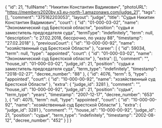 {
    "id": 21,
    "fullName": "Никитин Константин Вадимович",
    "photoURL": "https://members2020by.s3.eu-north-1.amazonaws.com/judge_21",
    "tags": [],
    "comment": "375162203053",
    "layout": "judge",
    "title": "Судья Никитин Константин Вадимович",
    "court": {
        "id": "01-000-03-02",
        "name": "Экономический суд Брестской области",
        "position": "судья и заместитель председателя суда",
        "termType": "indefinitely",
        "term": null,
        "description": "c 27.02.2018, бессрочно, по указу 88",
        "timestamp": "27.02.2018"
    },
    "previousCourt": {
        "id": "10-000-00-92",
        "name": "хозяйственный суд Брестской Области"
    },
    "career": [
        {
            "id": 59034,
            "term": null,
            "type": "appointed",
            "court": {
                "id": "01-000-03-02",
                "name": "Экономический суд Брестской области"
            },
            "extra": [],
            "comment": "",
            "house_id": "01-000-03-02",
            "judge_id": 21,
            "position": "судья и заместитель председателя суда",
            "term_type": "indefinitely",
            "timestamp": "2018-02-27",
            "decree_number": "88"
        },
        {
            "id": 4076,
            "term": 5,
            "type": "appointed",
            "court": {
                "id": "10-000-00-92",
                "name": "хозяйственный суд Брестской Области"
            },
            "extra": {
                "judge_id": 3281
            },
            "comment": "",
            "house_id": "10-000-00-92",
            "judge_id": 21,
            "position": "судья",
            "term_type": "years",
            "timestamp": "2007-12-17",
            "decree_number": "653"
        },
        {
            "id": 4075,
            "term": null,
            "type": "appointed",
            "court": {
                "id": "10-000-00-92",
                "name": "хозяйственный суд Брестской Области"
            },
            "extra": {
                "judge_id": 3281
            },
            "comment": "",
            "house_id": "10-000-00-92",
            "judge_id": 21,
            "position": "судья",
            "term_type": "indefinitely",
            "timestamp": "2002-08-12",
            "decree_number": "452"
        }
    ]
}